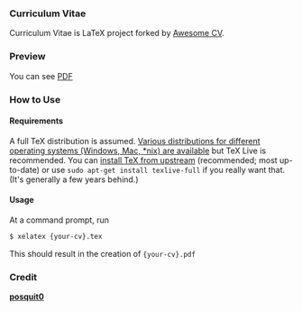 ### Curriculum Vitae

Curriculum Vitae is LaTeX project forked by [Awesome CV](https://github.com/posquit0/Awesome-CV).

### Preview

You can see [PDF](https://raw.githubusercontent.com/posquit0/Awesome-CV/master/examples/resume.pdf)

### How to Use

#### Requirements

A full TeX distribution is assumed.  [Various distributions for different operating systems (Windows, Mac, \*nix) are available](http://tex.stackexchange.com/q/55437) but TeX Live is recommended.
You can [install TeX from upstream](http://tex.stackexchange.com/q/1092) (recommended; most up-to-date) or use `sudo apt-get install texlive-full` if you really want that.  (It's generally a few years behind.)

#### Usage

At a command prompt, run

```bash
$ xelatex {your-cv}.tex
```

This should result in the creation of ``{your-cv}.pdf``


### Credit

[**posquit0**](https://posquit0.com/)
